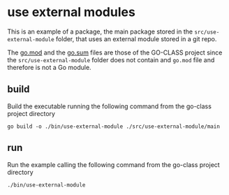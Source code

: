 # use external modules

This is an example of a package, the main package stored in the `src/use-external-module` folder, that uses an external module stored in a git repo.

The [go.mod](../../go.mod) and the [go.sum](../../go.sum) files are those of the GO-CLASS project since the `src/use-external-module` folder does not contain and `go.mod` file and therefore is not a Go module.

## build

Build the executable running the following command from the go-class project directory

`go build -o ./bin/use-external-module ./src/use-external-module/main`

## run

Run the example calling the following command from the go-class project directory

`./bin/use-external-module`
